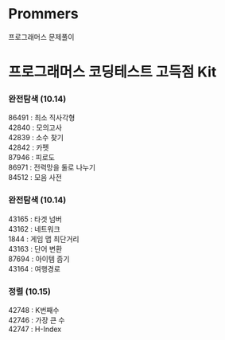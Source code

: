# Prommers
프로그래머스 문제풀이

# 프로그래머스 코딩테스트 고득점 Kit
### 완전탐색 (10.14)
86491 : 최소 직사각형  
42840 : 모의고사  
42839 : 소수 찾기  
42842 : 카펫  
87946 : 피로도  
86971 : 전력망을 둘로 나누기  
84512 : 모음 사전  

### 완전탐색 (10.14)
43165 : 타겟 넘버  
43162 : 네트워크  
1844 : 게임 맵 최단거리  
43163 : 단어 변환  
87694 : 아이템 줍기  
43164 : 여행경로  

### 정렬 (10.15)
42748 : K번째수  
42746 : 가장 큰 수  
42747 : H-Index  

